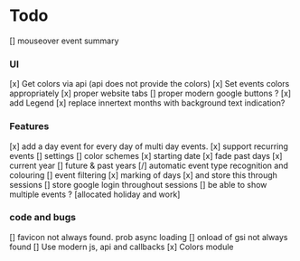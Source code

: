 # Todo
[] mouseover event summary


### UI
[x] Get colors via api (api does not provide the colors)
[x] Set events colors appropriately
[x] proper website tabs
[] proper modern google buttons ?
[x] add Legend
[x] replace innertext months with background text indication?


### Features
[x] add a day event for every day of multi day events.
[x] support recurring events
[] settings
    [] color schemes
    [x] starting date 
    [x] fade past days
[x] current year
[] future & past years
[/] automatic event type recognition and colouring
[] event filtering
[x] marking of days
    [x] and store this through sessions
[] store google login throughout sessions
[] be able to show multiple events ? [allocated holiday and work]

### code and bugs
[] favicon not always found. prob async loading
[] onload of gsi not always found
[] Use modern js, api and callbacks
[x] Colors module